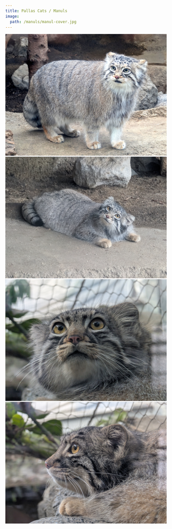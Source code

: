 ```yaml
---
title: Pallas Cats / Manuls
image:
  path: /manuls/manul-cover.jpg
---
```


![Manul](manuls/manul0.jpg)
![Manul](manuls/manul1.jpg)
![Manul](manuls/manul2.jpg)
![Manul](manuls/manul3.jpg)
